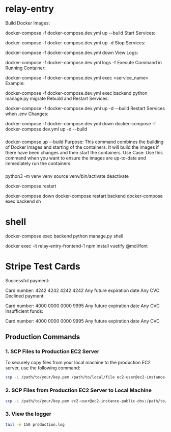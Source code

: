 # relay-entry

Build Docker Images:

docker-compose -f docker-compose.dev.yml up --build
Start Services:

docker-compose -f docker-compose.dev.yml up -d
Stop Services:

docker-compose -f docker-compose.dev.yml down
View Logs:

docker-compose -f docker-compose.dev.yml logs -f
Execute Command in Running Container:

docker-compose -f docker-compose.dev.yml exec <service_name> <command>
Example:

docker-compose -f docker-compose.dev.yml exec backend python manage.py migrate
Rebuild and Restart Services:

docker-compose -f docker-compose.dev.yml up -d --build
Restart Services when .env Changes:

docker-compose -f docker-compose.dev.yml down
docker-compose -f docker-compose.dev.yml up -d --build

### 

docker-compose up --build
Purpose: This command combines the building of Docker images and starting of the containers. It will build the images if there have been changes and then start the containers.
Use Case: Use this command when you want to ensure the images are up-to-date and immediately run the containers.

### 
 python3 -m venv venv
 source venv/bin/activate
 deactivate

 docker-compose restart

docker-compose down
docker-compose restart backend
docker-compose exec backend sh

# shell
docker-compose exec backend python manage.py shell

docker exec -it relay-entry-frontend-1 npm install vuetify @mdi/font

# Stripe Test Cards
Successful payment:

Card number: 4242 4242 4242 4242
Any future expiration date
Any CVC
Declined payment:

Card number: 4000 0000 0000 9995
Any future expiration date
Any CVC
Insufficient funds:

Card number: 4000 0000 0000 9995
Any future expiration date
Any CVC

## Production Commands

### 1. SCP Files to Production EC2 Server

To securely copy files from your local machine to the production EC2 server, use the following command:

```bash
scp -i /path/to/your/key.pem /path/to/local/file ec2-user@ec2-instance-public-dns:/path/to/remote/directory
```

### 2. SCP Files from Production EC2 Server to Local Machine
```bash
scp -i /path/to/your/key.pem ec2-user@ec2-instance-public-dns:/path/to/remote/file /path/to/local/directory
```

### 3. View the logger
```bash
tail -n 150 production.log
```